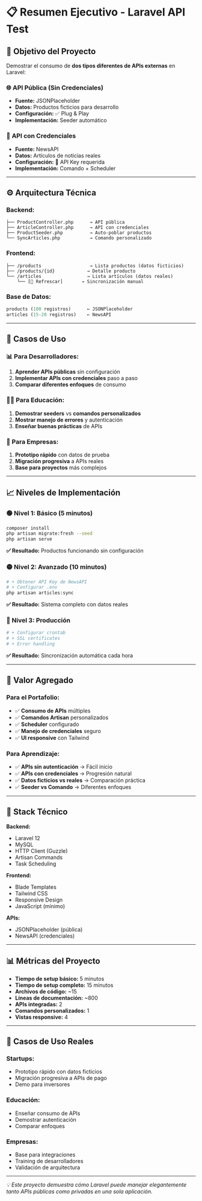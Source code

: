 # 📋 Resumen Ejecutivo - Laravel API Test

## 🎯 **Objetivo del Proyecto**

Demostrar el consumo de **dos tipos diferentes de APIs externas** en Laravel:

### 🌐 **API Pública (Sin Credenciales)**
- **Fuente:** JSONPlaceholder
- **Datos:** Productos ficticios para desarrollo
- **Configuración:** ✅ Plug & Play
- **Implementación:** Seeder automático

### 🔐 **API con Credenciales**
- **Fuente:** NewsAPI
- **Datos:** Artículos de noticias reales
- **Configuración:** 🔑 API Key requerida
- **Implementación:** Comando + Scheduler

---

## ⚙️ **Arquitectura Técnica**

### **Backend:**
```
├── ProductController.php      → API pública
├── ArticleController.php      → API con credenciales
├── ProductSeeder.php          → Auto-poblar productos
└── SyncArticles.php           → Comando personalizado
```

### **Frontend:**
```
├── /products                  → Lista productos (datos ficticios)
├── /products/{id}            → Detalle producto
└── /articles                 → Lista artículos (datos reales)
    └── [🔄 Refrescar]       → Sincronización manual
```

### **Base de Datos:**
```sql
products (100 registros)      ← JSONPlaceholder
articles (15-20 registros)    ← NewsAPI
```

---

## 🚀 **Casos de Uso**

### **📊 Para Desarrolladores:**
1. **Aprender APIs públicas** sin configuración
2. **Implementar APIs con credenciales** paso a paso
3. **Comparar diferentes enfoques** de consumo

### **👨‍🏫 Para Educación:**
1. **Demostrar seeders** vs **comandos personalizados**
2. **Mostrar manejo de errores** y autenticación
3. **Enseñar buenas prácticas** de APIs

### **🏢 Para Empresas:**
1. **Prototipo rápido** con datos de prueba
2. **Migración progresiva** a APIs reales
3. **Base para proyectos** más complejos

---

## 📈 **Niveles de Implementación**

### **🟢 Nivel 1: Básico (5 minutos)**
```bash
composer install
php artisan migrate:fresh --seed
php artisan serve
```
**✅ Resultado:** Productos funcionando sin configuración

### **🟡 Nivel 2: Avanzado (10 minutos)**
```bash
# + Obtener API Key de NewsAPI
# + Configurar .env
php artisan articles:sync
```
**✅ Resultado:** Sistema completo con datos reales

### **🔴 Nivel 3: Producción**
```bash
# + Configurar crontab
# + SSL certificates
# + Error handling
```
**✅ Resultado:** Sincronización automática cada hora

---

## 🎁 **Valor Agregado**

### **Para el Portafolio:**
- ✅ **Consumo de APIs** múltiples
- ✅ **Comandos Artisan** personalizados  
- ✅ **Scheduler** configurado
- ✅ **Manejo de credenciales** seguro
- ✅ **UI responsive** con Tailwind

### **Para Aprendizaje:**
- ✅ **APIs sin autenticación** → Fácil inicio
- ✅ **APIs con credenciales** → Progresión natural
- ✅ **Datos ficticios vs reales** → Comparación práctica
- ✅ **Seeder vs Comando** → Diferentes enfoques

---

## 🔧 **Stack Técnico**

**Backend:**
- Laravel 12
- MySQL
- HTTP Client (Guzzle)
- Artisan Commands
- Task Scheduling

**Frontend:**
- Blade Templates
- Tailwind CSS
- Responsive Design
- JavaScript (mínimo)

**APIs:**
- JSONPlaceholder (pública)
- NewsAPI (credenciales)

---

## 📊 **Métricas del Proyecto**

- **Tiempo de setup básico:** 5 minutos
- **Tiempo de setup completo:** 15 minutos
- **Archivos de código:** ~15
- **Líneas de documentación:** ~800
- **APIs integradas:** 2
- **Comandos personalizados:** 1
- **Vistas responsive:** 4

---

## 🎯 **Casos de Uso Reales**

### **Startups:**
- Prototipo rápido con datos ficticios
- Migración progresiva a APIs de pago
- Demo para inversores

### **Educación:**
- Enseñar consumo de APIs
- Demostrar autenticación
- Comparar enfoques

### **Empresas:**
- Base para integraciones
- Training de desarrolladores
- Validación de arquitectura

---

*💡 Este proyecto demuestra cómo Laravel puede manejar elegantemente tanto APIs públicas como privadas en una sola aplicación.*